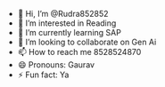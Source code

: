 - 👋 Hi, I’m @Rudra852852
- 👀 I’m interested in Reading
- 🌱 I’m currently learning SAP
- 💞️ I’m looking to collaborate on Gen Ai
- 📫 How to reach me 8528524870
- 😄 Pronouns: Gaurav
- ⚡ Fun fact: Ya

<!---
Rudra852852/Rudra852852 is a ✨ special ✨ repository because its `README.md` (this file) appears on your GitHub profile.
You can click the Preview link to take a look at your changes.
--->
